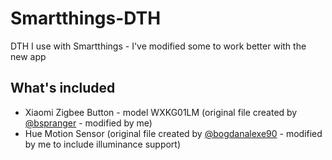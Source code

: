 # Smartthings-DTH
DTH I use with Smartthings - I've modified some to work better with the new app

## What's included
- Xiaomi Zigbee Button - model WXKG01LM (original file created by [ @bspranger](https://github.com/bspranger/Xiaomi) - modified by me)
- Hue Motion Sensor (original file created by [@bogdanalexe90](https://github.com/bogdanalexe90/hueMotionSensor) - modified by me to include illuminance support)
